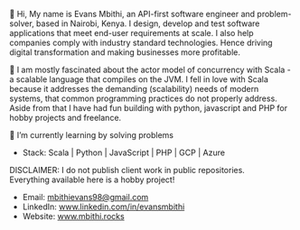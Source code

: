 👋 Hi, My name is Evans Mbithi, an API-first software engineer and problem-solver, based in Nairobi, Kenya.
      I design, develop and test software applications that meet end-user requirements at scale. I also help companies comply with
      industry standard technologies. Hence driving digital transformation and making businesses more profitable. 
      
👀 I am mostly fascinated about the actor model of concurrency with Scala - a scalable language
      that compiles on the JVM. I fell in love with Scala because it addresses the demanding (scalability) needs
      of modern systems, that common programming practices do not properly address. Aside from that 
      I have had fun building with python, javascript and PHP for hobby projects and freelance. 
      
🌱 I’m currently learning by solving problems</br>

- Stack: Scala | Python | JavaScript | PHP | GCP | Azure

DISCLAIMER: I do not publish client work in public repositories. </br>
            Everything available here is a hobby project! </br>

<!-- 💞️ I’m looking to collaborate on ... -->
- Email: mbithievans98@gmail.com
- LinkedIn: www.linkedin.com/in/evansmbithi
- Website: www.mbithi.rocks

<!---
evansmbithi/evansmbithi is a ✨ special ✨ repository because its `README.md` (this file) appears on your GitHub profile.
You can click the Preview link to take a look at your changes.
--->
